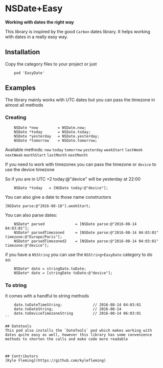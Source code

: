 # NSDate+Easy

**Working with dates the right way**   

This library is inspired by the good `Carbon` dates library. It helps working with dates in a really easy way.


## Installation
Copy the category files to your project or just

```
    pod 'EasyDate' 
```

## Examples

The library mainly works with UTC dates but you can pass the timezone in almost all methods

### Creating
```
    NSDate *now         = NSDate.now;
    NSDate *today       = NSDate.today;
    NSDate *yesterday   = NSDate.yesterday;
    NSDate *tomorrow    = NSDate.tomorrow;
```

Available methods:
`now` `today` `tomorrow` `yesterday` `weekStart` `lastWeek` `nextWeek` `monthStart` `lastMonth` `nextMonth`

If you need to work with timezones you can pass the timezone or `device` to use the device timezone

So if you are in UTC +2 today:@"device" will be yesterday at 22:00

```
    NSDate *today   = [NSDate today:@"device"];
```

You can also give a date to those name constructors

```
[NSDate parse:@"2016-08-18"].weekStart;
```


You can also parse dates:

```
    NSDate* parsed              = [NSDate parse:@"2016-08-14 04:03:01"];
    NSDate* parsedTimezoned     = [NSDate parse:@"2016-08-14 04:03:01" timezone:@"Europe/Paris"];
    NSDate* parsedTimezoned2    = [NSDate parse:@"2016-08-14 04:03:01" timezone:@"device"];
```

if you have a `NSString` you can use the `NSString+EasyDate` category to do so:

```
    NSDate* date = stringDate.toDate;
    NSDate* date = [stringDate toDate:@"device"];
```

### To string
It comes with a handful to string methods

```
    date.toDateTimeString;              // 2016-08-14 04:03:01
    date.toDateString;                  // 2016-08-14
    date.toDeviceTimezoneString         // 2016-08-14 06:03:01   
``

## Datetools
This pod also installs the `DateTools` pod which makes working with dates quite easy as well, however this library has some convenience methods to shorten the calls and make code more readable

```

```


## Contributors
[Kyle Fleming](https://github.com/kylefleming)
